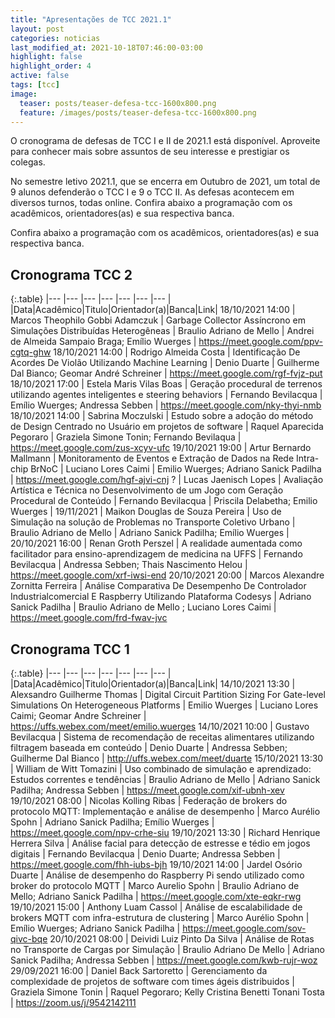 ```yaml
---
title: "Apresentações de TCC 2021.1"
layout: post
categories: noticias
last_modified_at: 2021-10-18T07:46:00-03:00
highlight: false
highlight_order: 4
active: false
tags: [tcc]
image:
  teaser: posts/teaser-defesa-tcc-1600x800.png
  feature: /images/posts/teaser-defesa-tcc-1600x800.png
---
```


O cronograma de defesas de TCC I e II de 2021.1 está disponível. Aproveite para conhecer mais sobre assuntos de seu interesse e prestigiar os colegas.

No semestre letivo 2021.1, que se encerra em Outubro de 2021, um total de 9 alunos defenderão o TCC I e 9 o TCC II. As defesas acontecem em diversos turnos, todas online.  Confira abaixo a programação com os acadêmicos, orientadores(as) e sua respectiva banca.

Confira abaixo a programação com os acadêmicos, orientadores(as) e sua respectiva banca.


## Cronograma TCC 2

{:.table}
|--- |--- |--- |--- |--- |--- |--- |
|Data|Acadêmico|Titulo|Orientador(a)|Banca|Link|
18/10/2021 14:00 | Marcos Theophilo Gobbi Adamczuk | Garbage Collector Assíncrono em Simulações Distribuídas Heterogêneas | Braulio Adriano de Mello | Andrei de Almeida Sampaio Braga; Emílio Wuerges | https://meet.google.com/ppv-cgtq-ghw
18/10/2021 14:00 | Rodrigo Almeida Costa | Identificação De Acordes De Violão Utilizando Machine Learning | Denio Duarte | Guilherme Dal Bianco; Geomar André Schreiner | https://meet.google.com/rgf-fvjz-put
18/10/2021 17:00 | Estela Maris Vilas Boas | Geração procedural de terrenos utilizando agentes inteligentes e steering behaviors | Fernando Bevilacqua | Emílio Wuerges; Andressa Sebben | https://meet.google.com/nky-thyi-nmb
18/10/2021 14:00 | Sabrina Moczulski | Estudo sobre a adoção do método de Design Centrado no Usuário em projetos de software | Raquel Aparecida Pegoraro | Graziela Simone Tonin; Fernando Bevilaqua | https://meet.google.com/zus-xcyv-ufc
19/10/2021 19:00 | Artur Bernardo Mallmann | Monitoramento de Eventos e Extração de Dados na Rede Intra-chip BrNoC |  Luciano Lores Caimi | Emilio Wuerges; Adriano Sanick Padilha | https://meet.google.com/hgf-ajvi-cnj
? | Lucas Jaenisch Lopes | Avaliação Artística e Técnica no Desenvolvimento de um Jogo com Geração Procedural de Conteúdo | Fernando Bevilacqua | Priscila Delabetha; Emilio Wuerges | 
19/11/2021  | Maikon Douglas de Souza Pereira | Uso de Simulação na solução de Problemas no Transporte Coletivo Urbano | Braulio Adriano de Mello | Adriano Sanick Padilha; Emílio Wuerges | 
20/10/2021 16:00 | Renan Groth Perszel | A realidade aumentada como facilitador para ensino-aprendizagem de medicina na UFFS | Fernando Bevilacqua | Andressa Sebben; Thais Nascimento Helou | https://meet.google.com/xrf-iwsi-end
20/10/2021 20:00 | Marcos Alexandre Zornitta Ferreira | Análise Comparativa De Desempenho De Controlador Industrialcomercial E Raspberry Utilizando Plataforma Codesys | Adriano Sanick Padilha | Braulio Adriano de Mello ; Luciano Lores Caimi | https://meet.google.com/frd-fwav-jvc

## Cronograma TCC 1

{:.table}
|--- |--- |--- |--- |--- |--- |--- |
|Data|Acadêmico|Titulo|Orientador(a)|Banca|Link|
14/10/2021 13:30 | Alexsandro Guilherme Thomas | Digital Circuit Partition Sizing For Gate-level Simulations On Heterogeneous Platforms | Emilio Wuerges | Luciano Lores Caimi; Geomar Andre Schreiner | https://uffs.webex.com/meet/emilio.wuerges
14/10/2021 10:00 | Gustavo Bevilacqua | Sistema de recomendação de receitas alimentares utilizando filtragem baseada em conteúdo | Denio Duarte | Andressa Sebben; Guilherme Dal Bianco | http://uffs.webex.com/meet/duarte
15/10/2021 13:30 | William de Witt Tomazini | Uso combinado de simulação e aprendizado: Estudos correntes e tendências | Braulio Adriano de Mello | Adriano Sanick Padilha; Andressa Sebben  | https://meet.google.com/xif-ubnh-xev
19/10/2021 08:00 | Nicolas Kolling Ribas | Federação de brokers do protocolo MQTT: Implementação e análise de desempenho | Marco Aurélio Spohn | Adriano Sanick Padilha; Emílio Wuerges | https://meet.google.com/npv-crhe-siu
19/10/2021 13:30 | Richard Henrique Herrera Silva | Análise facial para detecção de estresse e tédio em jogos digitais | Fernando Bevilacqua | Denio Duarte; Andressa Sebben | https://meet.google.com/fhh-iubs-bjh
19/10/2021 14:00 | Jardel Osório Duarte | Análise de desempenho do Raspberry Pi sendo utilizado como broker do protocolo MQTT | Marco Aurelio Spohn | Braulio Adriano de Mello; Adriano Sanick Padilha | https://meet.google.com/xte-eqkr-rwg
19/10/2021 15:00 | Anthony Luam Cassol | Análise de escalabilidade de brokers MQTT com infra-estrutura de clustering | Marco Aurélio Spohn | Emílio Wuerges; Adriano Sanick Padilha | https://meet.google.com/sov-qivc-bqe
20/10/2021 08:00 | Deividi Luiz Pinto Da Silva | Análise de Rotas no Transporte de Cargas por Simulação | Braulio Adriano De Mello | Adriano Sanick Padilha; Andressa Sebben  | https://meet.google.com/kwb-rujr-woz
29/09/2021 16:00 | Daniel Back Sartoretto | Gerenciamento da complexidade de projetos de software com times ágeis distribuidos | Graziela Simone Tonin | Raquel Pegoraro; Kelly Cristina Benetti Tonani Tosta | https://zoom.us/j/9542142111
